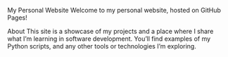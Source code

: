 My Personal Website
Welcome to my personal website, hosted on GitHub Pages!

About
This site is a showcase of my projects and a place where I share what I’m learning in software development. 
You’ll find examples of my Python scripts, and any other tools or technologies I’m exploring.
